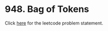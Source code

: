 # 948. Bag of Tokens

Click [here](https://leetcode.com/problems/bag-of-tokens/) for the leetcode problem statement.
